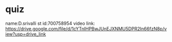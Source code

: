 # quiz
name:D.srivalli
st id:700758954
video link:
https://drive.google.com/file/d/1cYTnIHPBwJUnEJXNMU5DPR2In66fzN8p/view?usp=drive_link
